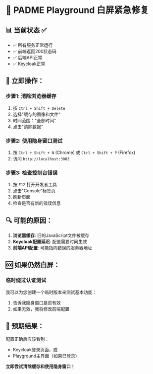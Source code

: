 # 🚨 PADME Playground 白屏紧急修复

## 📊 **当前状态** ✅
- ✅ 所有服务正常运行
- ✅ 前端返回200状态码
- ✅ 后端API正常
- ✅ Keycloak正常

## 🔧 **立即操作**：

### 步骤1: 清除浏览器缓存
1. 按 `Ctrl + Shift + Delete`
2. 选择"缓存的图像和文件"
3. 时间范围："全部时间"
4. 点击"清除数据"

### 步骤2: 使用隐身窗口测试
1. 按 `Ctrl + Shift + N` (Chrome) 或 `Ctrl + Shift + P` (Firefox)
2. 访问 `http://localhost:3003`

### 步骤3: 检查控制台错误
1. 按 `F12` 打开开发者工具
2. 点击"Console"标签页
3. 刷新页面
4. 检查是否有新的错误信息

## 🔍 **可能的原因**：

1. **浏览器缓存**: 旧的JavaScript文件被缓存
2. **Keycloak配置延迟**: 配置需要时间生效
3. **前端API配置**: 可能指向错误的服务器地址

## 🆘 **如果仍然白屏**：

### 临时绕过认证测试
我可以为您创建一个临时版本来测试基本功能：

1. 告诉我隐身窗口是否有效
2. 如果无效，我将修改前端配置

## 🎯 **预期结果**：
配置正确后应该看到：
- Keycloak登录页面，或
- Playground主界面（如果已登录）

**立即尝试清除缓存和使用隐身窗口！**
